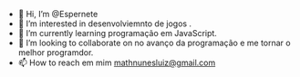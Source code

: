 - 👋 Hi, I’m @Espernete                             
- 👀 I’m interested in desenvolviemnto de jogos .
- 🌱 I’m currently learning programação em JavaScript.
- 💞️ I’m looking to collaborate on no avanço da programação e me tornar o melhor programdor.  
- 📫 How to reach  em mim mathnunesluiz@gmail.com  

<!--- 
Espernete/Espernete is a ✨ special ✨ repository because its `README.md` (this file) appears on your GitHub profile.
You can click the Preview link to take a look at your changes.
--->
